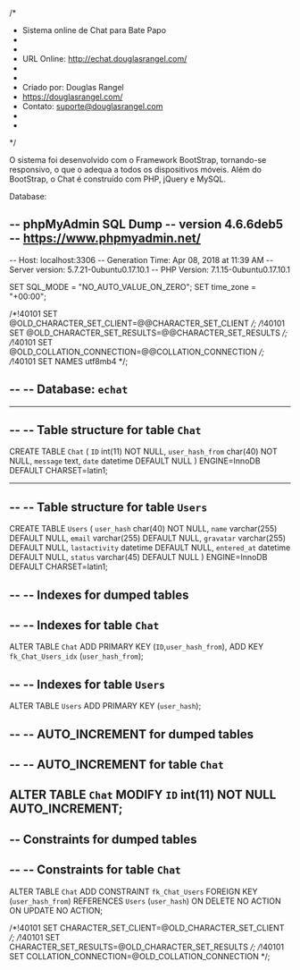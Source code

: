 /*
 * Sistema online de Chat para Bate Papo
 *
 *
 * URL Online: http://echat.douglasrangel.com/
 *
 *
 * Criado por: Douglas Rangel
 * https://douglasrangel.com/
 * Contato: suporte@douglasrangel.com
 *
 *
 */

O sistema foi desenvolvido com o Framework BootStrap, tornando-se responsivo, o que o adequa a todos os dispositivos móveis. Além do BootStrap, o Chat é construído com PHP, jQuery e MySQL. 

Database:

-- phpMyAdmin SQL Dump
-- version 4.6.6deb5
-- https://www.phpmyadmin.net/
--
-- Host: localhost:3306
-- Generation Time: Apr 08, 2018 at 11:39 AM
-- Server version: 5.7.21-0ubuntu0.17.10.1
-- PHP Version: 7.1.15-0ubuntu0.17.10.1

SET SQL_MODE = "NO_AUTO_VALUE_ON_ZERO";
SET time_zone = "+00:00";


/*!40101 SET @OLD_CHARACTER_SET_CLIENT=@@CHARACTER_SET_CLIENT */;
/*!40101 SET @OLD_CHARACTER_SET_RESULTS=@@CHARACTER_SET_RESULTS */;
/*!40101 SET @OLD_COLLATION_CONNECTION=@@COLLATION_CONNECTION */;
/*!40101 SET NAMES utf8mb4 */;

--
-- Database: `echat`
--

-- --------------------------------------------------------

--
-- Table structure for table `Chat`
--

CREATE TABLE `Chat` (
  `ID` int(11) NOT NULL,
  `user_hash_from` char(40) NOT NULL,
  `message` text,
  `date` datetime DEFAULT NULL
) ENGINE=InnoDB DEFAULT CHARSET=latin1;

-- --------------------------------------------------------

--
-- Table structure for table `Users`
--

CREATE TABLE `Users` (
  `user_hash` char(40) NOT NULL,
  `name` varchar(255) DEFAULT NULL,
  `email` varchar(255) DEFAULT NULL,
  `gravatar` varchar(255) DEFAULT NULL,
  `lastactivity` datetime DEFAULT NULL,
  `entered_at` datetime DEFAULT NULL,
  `status` varchar(45) DEFAULT NULL
) ENGINE=InnoDB DEFAULT CHARSET=latin1;

--
-- Indexes for dumped tables
--

--
-- Indexes for table `Chat`
--
ALTER TABLE `Chat`
  ADD PRIMARY KEY (`ID`,`user_hash_from`),
  ADD KEY `fk_Chat_Users_idx` (`user_hash_from`);

--
-- Indexes for table `Users`
--
ALTER TABLE `Users`
  ADD PRIMARY KEY (`user_hash`);

--
-- AUTO_INCREMENT for dumped tables
--

--
-- AUTO_INCREMENT for table `Chat`
--
ALTER TABLE `Chat`
  MODIFY `ID` int(11) NOT NULL AUTO_INCREMENT;
--
-- Constraints for dumped tables
--

--
-- Constraints for table `Chat`
--
ALTER TABLE `Chat`
  ADD CONSTRAINT `fk_Chat_Users` FOREIGN KEY (`user_hash_from`) REFERENCES `Users` (`user_hash`) ON DELETE NO ACTION ON UPDATE NO ACTION;

/*!40101 SET CHARACTER_SET_CLIENT=@OLD_CHARACTER_SET_CLIENT */;
/*!40101 SET CHARACTER_SET_RESULTS=@OLD_CHARACTER_SET_RESULTS */;
/*!40101 SET COLLATION_CONNECTION=@OLD_COLLATION_CONNECTION */;
